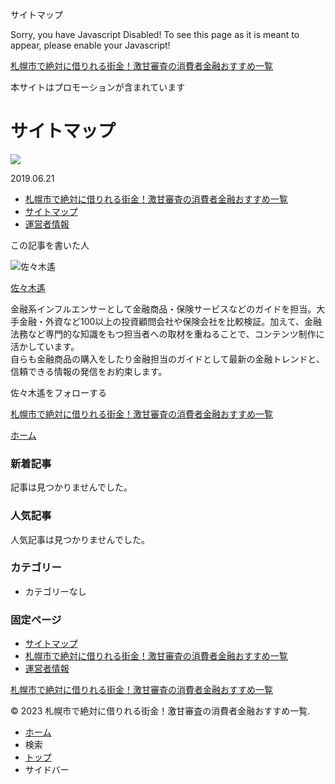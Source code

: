 サイトマップ

























































Sorry, you have Javascript Disabled! To see this page as it is meant to appear, please enable your Javascript!



[札幌市で絶対に借りれる街金！激甘審査の消費者金融おすすめ一覧](http://theoxo.xyz/)

本サイトはプロモーションが含まれています

サイトマップ
======

![](http://theoxo.xyz/wp-content/themes/cocoon-master/screenshot.jpg)

2019.06.21

* [札幌市で絶対に借りれる街金！激甘審査の消費者金融おすすめ一覧](http://theoxo.xyz "札幌市で絶対に借りれる街金！激甘審査の消費者金融おすすめ一覧")
* [サイトマップ](http://theoxo.xyz/%e3%82%b5%e3%82%a4%e3%83%88%e3%83%9e%e3%83%83%e3%83%97/)
* [運営者情報](http://theoxo.xyz/%e9%81%8b%e5%96%b6%e8%80%85%e6%83%85%e5%a0%b1/)

この記事を書いた人

![佐々木遙](http://theoxo.xyz/wp-content/uploads/2023/11/2023-07-03-23.02.04-1.jpg) 

[佐々木遙](https://twitter.com/HiIhara123)

金融系インフルエンサーとして金融商品・保険サービスなどのガイドを担当。大手金融・外資など100以上の投資顧問会社や保険会社を比較検証。加えて、金融法務など専門的な知識をもつ担当者への取材を重ねることで、コンテンツ制作に活かしています。  
自らも金融商品の購入をしたり金融担当のガイドとして最新の金融トレンドと、信頼できる情報の発信をお約束します。

佐々木遙をフォローする

[札幌市で絶対に借りれる街金！激甘審査の消費者金融おすすめ一覧](http://theoxo.xyz)

[ホーム](http://theoxo.xyz)

### 新着記事

記事は見つかりませんでした。

 

### 人気記事

人気記事は見つかりませんでした。

 

### カテゴリー

* カテゴリーなし

### 固定ページ

* [サイトマップ](http://theoxo.xyz/%e3%82%b5%e3%82%a4%e3%83%88%e3%83%9e%e3%83%83%e3%83%97/)
* [札幌市で絶対に借りれる街金！激甘審査の消費者金融おすすめ一覧](http://theoxo.xyz/)
* [運営者情報](http://theoxo.xyz/%e9%81%8b%e5%96%b6%e8%80%85%e6%83%85%e5%a0%b1/)

[札幌市で絶対に借りれる街金！激甘審査の消費者金融おすすめ一覧](http://theoxo.xyz/)

© 2023 札幌市で絶対に借りれる街金！激甘審査の消費者金融おすすめ一覧.

* [ホーム](http://theoxo.xyz)
* 検索
* [トップ](#)
* サイドバー